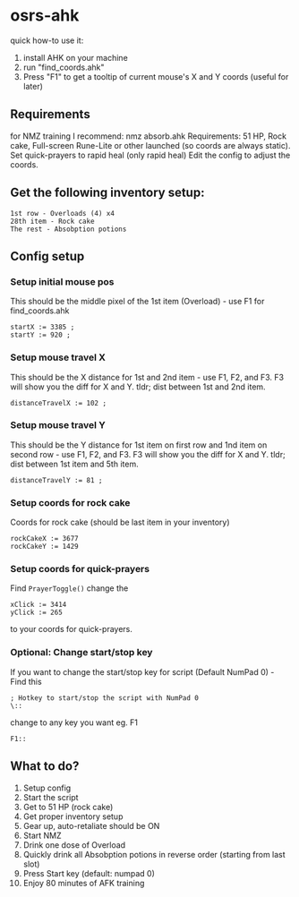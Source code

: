 # osrs-ahk

quick how-to use it:

1. install AHK on your machine
2. run "find_coords.ahk"
3. Press "F1" to get a tooltip of current mouse's X and Y coords (useful for later)


## Requirements
for NMZ training I recommend: nmz absorb.ahk
Requirements: 51 HP, Rock cake, Full-screen Rune-Lite or other launched (so coords are always static).
Set quick-prayers to rapid heal (only rapid heal)
Edit the config to adjust the coords.

## Get the following inventory setup:
```
1st row - Overloads (4) x4
28th item - Rock cake
The rest - Absobption potions
```


## Config setup


### Setup initial mouse pos
This should be the middle pixel of the 1st item (Overload) - use F1 for find_coords.ahk
```
startX := 3385 ;
startY := 920 ;
```

### Setup mouse travel X
This should be the X distance for 1st and 2nd item - use F1, F2, and F3. F3 will show you the diff for X and Y. tldr; dist between 1st and 2nd item.
```
distanceTravelX := 102 ;
```

### Setup mouse travel Y
This should be the Y distance for 1st item on first row and 1nd item on second row - use F1, F2, and F3. F3 will show you the diff for X and Y. tldr; dist between 1st item and 5th item.
```
distanceTravelY := 81 ;
```

### Setup coords for rock cake
Coords for rock cake (should be last item in your inventory)
```
rockCakeX := 3677
rockCakeY := 1429
```

### Setup coords for quick-prayers
Find
```PrayerToggle()```
change the
```
xClick := 3414
yClick := 265
```
to your coords for quick-prayers.


### Optional: Change start/stop key
If you want to change the start/stop key for script (Default NumPad 0) - Find this
```
; Hotkey to start/stop the script with NumPad 0
\::
```

change to any key you want eg. F1
```
F1::
```



## What to do?

1. Setup config
2. Start the script
3. Get to 51 HP (rock cake)
4. Get proper inventory setup
5. Gear up, auto-retaliate should be ON
6. Start NMZ
7. Drink one dose of Overload
8. Quickly drink all Absobption potions in reverse order (starting from last slot)
9. Press Start key (default: numpad 0)
10. Enjoy 80 minutes of AFK training

    




